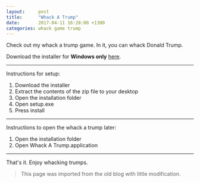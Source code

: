 ```yaml
---
layout:     post
title:      "Whack A Trump"
date:       2017-04-11 16:28:00 +1300
categories: whack game trump
---
```


Check out my whack a trump game. In it, you can whack Donald Trump.

Download the installer for **Windows only** [here](https://goo.gl/x7JCf9).
___

Instructions for setup:

1. Download the installer
1. Extract the contents of the zip file to your desktop
1. Open the installation folder
1. Open setup.exe
1. Press install

___

Instructions to open the whack a trump later:

1. Open the installation folder
1. Open Whack A Trump.application

___

That's it. Enjoy whacking trumps.

> This page was imported from the old blog with little modification.
